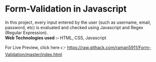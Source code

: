 # Form-Validation in Javascript
In this project, every input entered by the user (such as username, email, password, etc) is evaluated and checked using Javascript and Regex (Regular Expression).\
<b> Web Technologies used :- </b> HTML, CSS, Javascript

For Live Preview, click here :point_right: https://raw.githack.com/raman5911/Form-Validation/master/index.html
